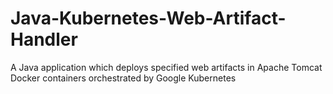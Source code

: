 # Java-Kubernetes-Web-Artifact-Handler
A Java application which deploys specified web artifacts in Apache Tomcat Docker containers orchestrated by Google Kubernetes
